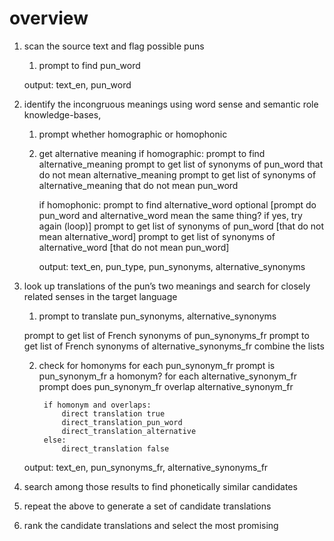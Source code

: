 # overview

1. scan the source text and flag possible puns
	1. prompt to find pun_word	

	output: text_en, pun_word

2. identify the incongruous meanings using word sense and semantic role knowledge-bases,
	1. prompt whether homographic or homophonic
	
	2. get alternative meaning
		if homographic:
			prompt to find alternative_meaning
			prompt to get list of synonyms of pun_word that do not mean alternative_meaning
			prompt to get list of synonyms of alternative_meaning that do not mean pun_word
			
		if homophonic:
			prompt to find alternative_word
			optional [prompt do pun_word and alternative_word mean the same thing?
				if yes, try again (loop)]
			prompt to get list of synonyms of pun_word [that do not mean alternative_word]
			prompt to get list of synonyms of alternative_word [that do not mean pun_word]

		output: text_en, pun_type, pun_synonyms, alternative_synonyms

3. look up translations of the pun’s two meanings and search for closely related senses in the target language
	1. prompt to translate pun_synonyms, alternative_synonyms

	prompt to get list of French synonyms of pun_synonyms_fr
	prompt to get list of French synonyms of alternative_synonyms_fr
	combine the lists

	2. check for homonyms
		for each pun_synonym_fr
			prompt is pun_synonym_fr a homonym?
			for each alternative_synonym_fr
				prompt does pun_synonym_fr overlap alternative_synonym_fr

			if homonym and overlaps:
				direct translation true
				direct_translation_pun_word
				direct_translation_alternative
			else:
				direct_translation false

	output: text_en, pun_synonyms_fr, alternative_synonyms_fr

4. search among those results to find phonetically similar candidates

5. repeat the above to generate a set of candidate translations

6. rank the candidate translations and select the most promising
